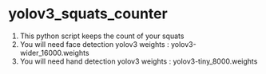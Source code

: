 # yolov3_squats_counter

1. This python script keeps the count of your squats 
2. You will need face detection yolov3 weights : yolov3-wider_16000.weights
3. You will need hand detection yolov3 weights : yolov3-tiny_8000.weights
